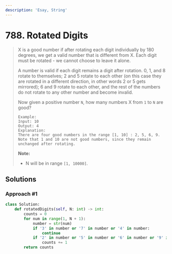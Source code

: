 ```yaml
---
description: 'Esay, String'
---
```


# 788. Rotated Digits

> X is a good number if after rotating each digit individually by 180 degrees, we get a valid number that is different from X.  Each digit must be rotated - we cannot choose to leave it alone.
>
> A number is valid if each digit remains a digit after rotation. 0, 1, and 8 rotate to themselves; 2 and 5 rotate to each other \(on this case they are rotated in a different direction, in other words 2 or 5 gets mirrored\); 6 and 9 rotate to each other, and the rest of the numbers do not rotate to any other number and become invalid.
>
> Now given a positive number `N`, how many numbers X from `1` to `N` are good?
>
> ```text
> Example:
> Input: 10
> Output: 4
> Explanation: 
> There are four good numbers in the range [1, 10] : 2, 5, 6, 9.
> Note that 1 and 10 are not good numbers, since they remain unchanged after rotating.
> ```
>
> **Note:**
>
> * N  will be in range `[1, 10000]`.

## Solutions

### Approach \#1

```python
class Solution:
    def rotatedDigits(self, N: int) -> int:
        counts = 0
        for num in range(1, N + 1):
            number = str(num)
            if '3' in number or '7' in number or '4' in number:
                continue
            if '2' in number or '5' in number or '6' in number or '9' in number:
                counts += 1
        return counts
```

